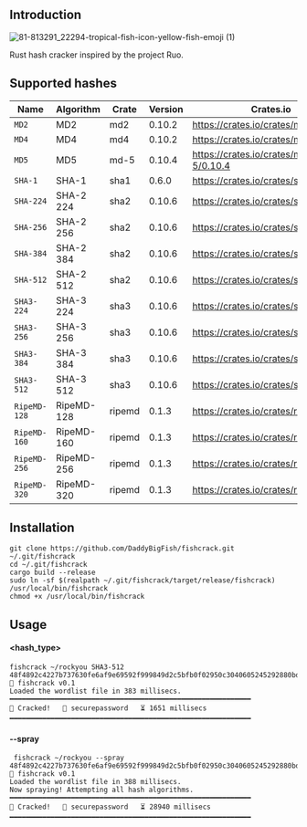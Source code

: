 ## Introduction
![81-813291_22294-tropical-fish-icon-yellow-fish-emoji (1)](https://github.com/user-attachments/assets/f86f9c36-560c-4664-a253-ee60c7aad136)    

Rust hash cracker inspired by the project Ruo.

## Supported hashes
| Name        | Algorithm  | Crate     | Version   | Crates.io |
|-------------|------------|-----------|-----------|-----------|
| `MD2`       | MD2        | md2       | 0.10.2    | https://crates.io/crates/md2/0.10.2 |
| `MD4`       | MD4        | md4       | 0.10.2    | https://crates.io/crates/md4/0.10.2 |
| `MD5`       | MD5        | md-5      | 0.10.4    | https://crates.io/crates/md-5/0.10.4 |
| `SHA-1`     | SHA-1      | sha1      | 0.6.0     | https://crates.io/crates/sha1/0.6.0 |
| `SHA-224`   | SHA-2 224  | sha2      | 0.10.6    | https://crates.io/crates/sha2/0.10.6 |
| `SHA-256`   | SHA-2 256  | sha2      | 0.10.6    | https://crates.io/crates/sha2/0.10.6 |
| `SHA-384`   | SHA-2 384  | sha2      | 0.10.6    | https://crates.io/crates/sha2/0.10.6 |
| `SHA-512`   | SHA-2 512  | sha2      | 0.10.6    | https://crates.io/crates/sha2/0.10.6 |
| `SHA3-224`  | SHA-3 224  | sha3      | 0.10.6    | https://crates.io/crates/sha3/0.10.6 |
| `SHA3-256`  | SHA-3 256  | sha3      | 0.10.6    | https://crates.io/crates/sha3/0.10.6 |
| `SHA3-384`  | SHA-3 384  | sha3      | 0.10.6    | https://crates.io/crates/sha3/0.10.6 |
| `SHA3-512`  | SHA-3 512  | sha3      | 0.10.6    | https://crates.io/crates/sha3/0.10.6 |
|`RipeMD-128` | RipeMD-128 | ripemd    | 0.1.3     | https://crates.io/crates/ripemd/0.1.3 |
|`RipeMD-160` | RipeMD-160 | ripemd    | 0.1.3     | https://crates.io/crates/ripemd/0.1.3 |
|`RipeMD-256` | RipeMD-256 | ripemd    | 0.1.3     | https://crates.io/crates/ripemd/0.1.3 |
|`RipeMD-320` | RipeMD-320 | ripemd    | 0.1.3     | https://crates.io/crates/ripemd/0.1.3 |

## Installation
```
git clone https://github.com/DaddyBigFish/fishcrack.git ~/.git/fishcrack
cd ~/.git/fishcrack
cargo build --release
sudo ln -sf $(realpath ~/.git/fishcrack/target/release/fishcrack) /usr/local/bin/fishcrack
chmod +x /usr/local/bin/fishcrack
```
## Usage
#### <hash_type>
```
fishcrack ~/rockyou SHA3-512 48f4892c4227b737630fe6af9e69592f999849d2c5bfb0f02950c3040605245292880bdf169fcc3fb147a808435d6dbbb6d124c2a4c1242602230c00a20816bc
🐠 fishcrack v0.1
Loaded the wordlist file in 383 millisecs.
━━━━━━━━━━━━━━━━━━━━━━━━━━━━━━━━━━━━━━━━━━━━━━━━━━━━━━━━━━━
💛 Cracked!   🔑 securepassword   ⏳ 1651 millisecs
━━━━━━━━━━━━━━━━━━━━━━━━━━━━━━━━━━━━━━━━━━━━━━━━━━━━━━━━━━━
```
#### --spray
```
 fishcrack ~/rockyou --spray 48f4892c4227b737630fe6af9e69592f999849d2c5bfb0f02950c3040605245292880bdf169fcc3fb147a808435d6dbbb6d124c2a4c1242602230c00a20816bc
🐠 fishcrack v0.1
Loaded the wordlist file in 388 millisecs.
Now spraying! Attempting all hash algorithms.
━━━━━━━━━━━━━━━━━━━━━━━━━━━━━━━━━━━━━━━━━━━━━━━━━━━━━━━━━━━
💛 Cracked!   🔑 securepassword   ⏳ 28940 millisecs
━━━━━━━━━━━━━━━━━━━━━━━━━━━━━━━━━━━━━━━━━━━━━━━━━━━━━━━━━━━
```

